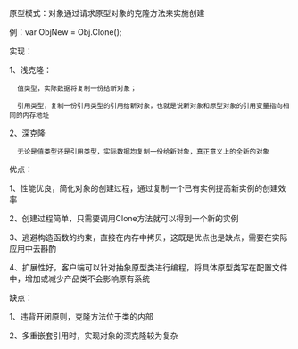 原型模式：对象通过请求原型对象的克隆方法来实施创建

例：var ObjNew = Obj.Clone();


实现：

1、浅克隆：

      值类型，实际数据将复制一份给新对象；
      
      引用类型，复制一份引用类型的引用给新对象，也就是说新对象和原型对象的引用变量指向相同的内存地址

2、深克隆

      无论是值类型还是引用类型，实际数据均复制一份给新对象，真正意义上的全新的对象


优点：

1、性能优良，简化对象的创建过程，通过复制一个已有实例提高新实例的创建效率

2、创建过程简单，只需要调用Clone方法就可以得到一个新的实例

3、逃避构造函数的约束，直接在内存中拷贝，这既是优点也是缺点，需要在实际应用中去斟酌

4、扩展性好，客户端可以针对抽象原型类进行编程，将具体原型类写在配置文件中，增加或减少产品类不会影响原有系统


缺点：

1、违背开闭原则，克隆方法位于类的内部

2、多重嵌套引用时，实现对象的深克隆较为复杂

